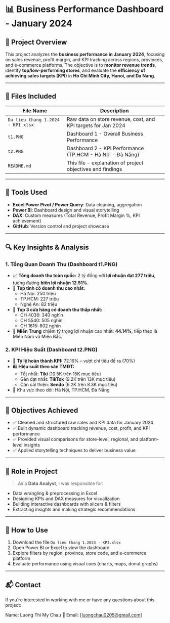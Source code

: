 
# 📊 Business Performance Dashboard - January 2024

## 🧠 Project Overview
This project analyzes the **business performance in January 2024**, focusing on sales revenue, profit margin, and KPI tracking across regions, provinces, and e-commerce platforms. The objective is to **monitor revenue trends**, identify **top/low-performing stores**, and evaluate the **efficiency of achieving sales targets (KPI)** in **Ho Chi Minh City, Hanoi, and Da Nang**.

---

## 📁 Files Included

| File Name | Description |
|----------|-------------|
| `Du lieu thang 1.2024 - KPI.xlsx` | Raw data on store revenue, cost, and KPI targets for Jan 2024 |
| `t1.PNG` | Dashboard 1 - Overall Business Performance |
| `t2.PNG` | Dashboard 2 - KPI Performance (TP.HCM - Hà Nội - Đà Nẵng) |
| `README.md` | This file - explanation of project objectives and findings |

---

## 📌 Tools Used

- **Excel Power Pivot / Power Query**: Data cleaning, aggregation
- **Power BI**: Dashboard design and visual storytelling
- **DAX**: Custom measures (Total Revenue, Profit Margin %, KPI achievement)
- **GitHub**: Version control and project showcase

---

## 🔍 Key Insights & Analysis

### 1. Tổng Quan Doanh Thu (Dashboard t1.PNG)

- 📈 **Tổng doanh thu toàn quốc:** 2 tỷ đồng với **lợi nhuận đạt 277 triệu**, tương đương **biên lợi nhuận 12.51%**.
- 🥇 **Top tỉnh có doanh thu cao nhất:**
  - Hà Nội: 250 triệu
  - TP.HCM: 227 triệu
  - Nghệ An: 82 triệu
- 🔻 **Top 3 cửa hàng có doanh thu thấp nhất:**
  - CH 4036: 340 nghìn
  - CH 5540: 505 nghìn
  - CH 1615: 802 nghìn
- 🧭 **Miền Trung** chiếm tỷ trọng lợi nhuận cao nhất: **44.14%**, tiếp theo là Miền Nam và Miền Bắc.

### 2. KPI Hiệu Suất (Dashboard t2.PNG)

- 🎯 **Tỷ lệ hoàn thành KPI:** 72.16% – vượt chỉ tiêu đề ra (70%)
- 🛍️ **Hiệu suất theo sàn TMĐT:**
  - Tốt nhất: **Tiki** (10.5K trên 15K mục tiêu)
  - Gần đạt nhất: **TikTok** (9.2K trên 13K mục tiêu)
  - Cần cải thiện: **Sendo** (6.2K trên 8.3K mục tiêu)
- 📍 Khu vực theo dõi: Hà Nội, TP.HCM, Đà Nẵng

---

## 🎯 Objectives Achieved

- ✅ Cleaned and structured raw sales and KPI data for January 2024
- ✅ Built dynamic dashboard tracking revenue, cost, profit, and KPI performance
- ✅ Provided visual comparisons for store-level, regional, and platform-level insights
- ✅ Applied storytelling techniques to deliver business value

---

## 💼 Role in Project

> As a **Data Analyst**, I was responsible for:
- Data wrangling & preprocessing in Excel
- Designing KPIs and DAX measures for visualization
- Building interactive dashboards with slicers & filters
- Extracting insights and making strategic recommendations

---

## 📌 How to Use

1. Download the file `Du lieu thang 1.2024 - KPI.xlsx`
2. Open Power BI or Excel to view the dashboard
3. Explore filters by region, province, store code, and e-commerce platform
4. Evaluate performance using visual cues (charts, maps, donut graphs)

---

## 📬 Contact

If you're interested in working with me or have any questions about this project:

Name: Luong Thi My Chau
📧 Email: [luongchau0205@gmail.com]

